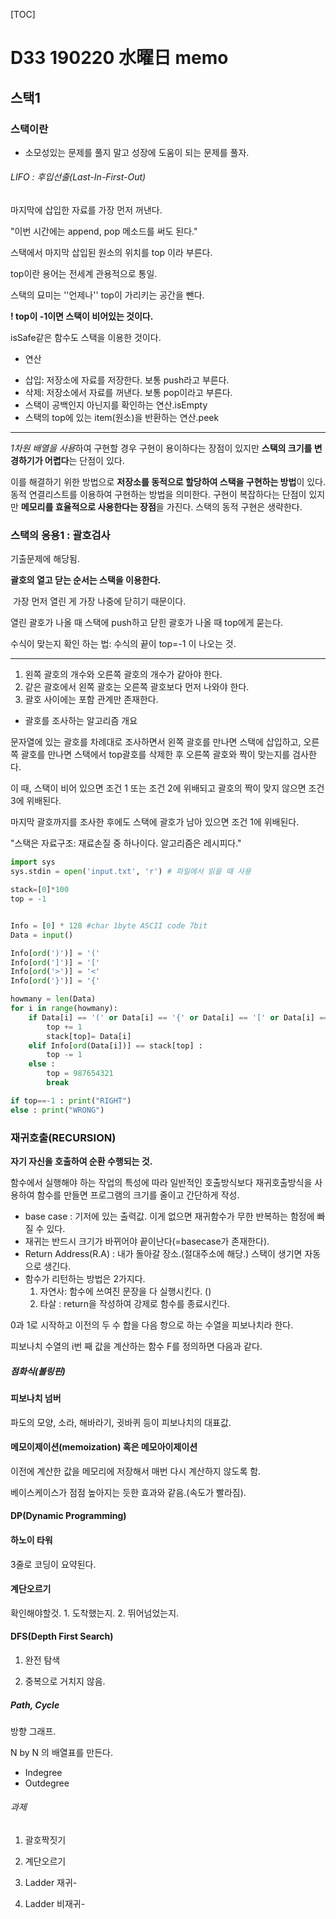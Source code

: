 [TOC]



# D33 190220 水曜日 memo

## 스택1

### 스택이란

* 소모성있는 문제를 풀지 말고 성장에 도움이 되는 문제를 풀자.

###### LIFO : 후입선출(Last-In-First-Out)

마지막에 삽입한 자료를 가장 먼저 꺼낸다.

"이번 시간에는 append, pop 메소드를 써도 된다."

스택에서 마지막 삽입된 원소의 위치를 top 이라 부른다.

top이란 용어는 전세계 관용적으로 통일.

스택의 묘미는 ''언제나'' top이 가리키는 공간을 뺀다.

**! top이 -1이면 스택이 비어있는 것이다.**

isSafe같은 함수도 스택을 이용한 것이다. 

* 연산

- 삽입: 저장소에 자료를 저장한다. 보통 push라고 부른다.
- 삭제: 저장소에서 자료를 꺼낸다. 보통 pop이라고 부른다.
- 스택이 공백인지 아닌지를 확인하는 연산.isEmpty
- 스택의 top에 있는 item(원소)을 반환하는 연산.peek

---

*1차원 배열을 사용*하여 구현할 경우 구현이 용이하다는 장점이 있지만 **스택의 크기를 변경하기가 어렵다**는 단점이 있다.

이를 해결하기 위한 방법으로 **저장소를 동적으로 할당하여 스택을 구현하는 방법**이 있다. 동적 연결리스트를 이용하여 구현하는 방법을 의미한다. 구현이 복잡하다는 단점이 있지만 **메모리를 효율적으로 사용한다는 장점**을 가진다. 스택의 동적 구현은 생략한다.

### 스택의 응용1 : 괄호검사

기출문제에 해당됨.

**괄호의 열고 닫는 순서는 스택을 이용한다.**

​	가장 먼저 열린 게 가장 나중에 닫히기 때문이다.

열린 괄호가 나올 때 스택에 push하고 닫힌 괄호가 나올 때 top에게 묻는다.

수식이 맞는지 확인 하는 법: 수식의 끝이 top=-1 이 나오는 것.

---

1. 왼쪽 괄호의 개수와 오른쪽 괄호의 개수가 같아야 한다.
2. 같은 괄호에서 왼쪽 괄호는 오른쪽 괄호보다 먼저 나와야 한다.
3. 괄호 사이에는 포함 관계만 존재한다.

* 괄호를 조사하는 알고리즘 개요

문자열에 있는 괄호를 차례대로 조사하면서 왼쪽 괄호를 만나면 스택에 삽입하고, 오른쪽 괄호를 만나면 스택에서 top괄호를 삭제한 후 오른쪽 괄호와 짝이 맞는지를 검사한다.

이 때, 스택이 비어 있으면 조건 1 또는 조건 2에 위배되고 괄호의 짝이 맞지 않으면 조건 3에 위배된다.

마지막 괄호까지를 조사한 후에도 스택에 괄호가 남아 있으면 조건 1에 위배된다.

"스택은 자료구조: 재료손질 중 하나이다. 알고리즘은 레시피다."

```python
import sys
sys.stdin = open('input.txt', 'r') # 파일에서 읽을 때 사용

stack=[0]*100
top = -1


Info = [0] * 128 #char 1byte ASCII code 7bit
Data = input()

Info[ord(')')] = '('
Info[ord(']')] = '['
Info[ord('>')] = '<'
Info[ord('}')] = '{'

howmany = len(Data)
for i in range(howmany):
    if Data[i] == '(' or Data[i] == '{' or Data[i] == '[' or Data[i] == '<':
        top += 1
        stack[top]= Data[i]
    elif Info[ord(Data[i])] == stack[top] :
        top -= 1
    else :
        top = 987654321
        break

if top==-1 : print("RIGHT")
else : print("WRONG")

```







### 재귀호출(RECURSION)

**자기 자신을 호출하여 순환 수행되는 것.**

함수에서 실행해야 하는 작업의 특성에 따라 일반적인 호출방식보다 재귀호출방식을 사용하여 함수를 만들면 프로그램의 크기를 줄이고 간단하게 작성.

* base case : 기저에 있는 출력값. 이게 없으면 재귀함수가 무한 반복하는 함정에 빠질 수 있다.
* 재귀는 반드시 크기가 바뀌어야 끝이난다(=basecase가 존재한다).
* Return Address(R.A) : 내가 돌아갈 장소.(절대주소에 해당.)
  스택이 생기면 자동으로 생긴다.
* 함수가 리턴하는 방법은 2가지다.
  1. 자연사: 함수에 쓰여진 문장을 다 실행시킨다. ()
  2. 타살 : return을 작성하여 강제로 함수를 종료시킨다.

0과 1로 시작하고 이전의 두 수 합을 다음 항으로 하는 수열을 피보나치라 한다.

피보나치 수열의 i번 째 값을 계산하는 함수 F를 정의하면 다음과 같다.

##### 점화식(볼링핀)

#### 피보나치 넘버

파도의 모양, 소라, 해바라기, 귓바퀴 등이 피보나치의 대표값.

#### 메모이제이션(memoization) 혹은 메모아이제이션

이전에 계산한 값을 메모리에 저장해서 매번 다시 계산하지 않도록 함.

베이스케이스가 점점 높아지는 듯한 효과와 같음.(속도가 빨라짐).

#### DP(Dynamic Programming)



#### 하노이 타워

3줄로 코딩이 요약된다.

#### 계단오르기

확인해야할것. 1. 도착했는지. 2. 뛰어넘었는지.

#### DFS(Depth First Search)

1. 완전 탐색

2. 중복으로 거치지 않음.

##### Path, Cycle

방향 그래프. 

N by N 의 배열표를 만든다. 

* Indegree
* Outdegree



###### 과제

1. 괄호짝짓기

2. 계단오르기
3.  Ladder 재귀-
4.  Ladder 비재귀-




